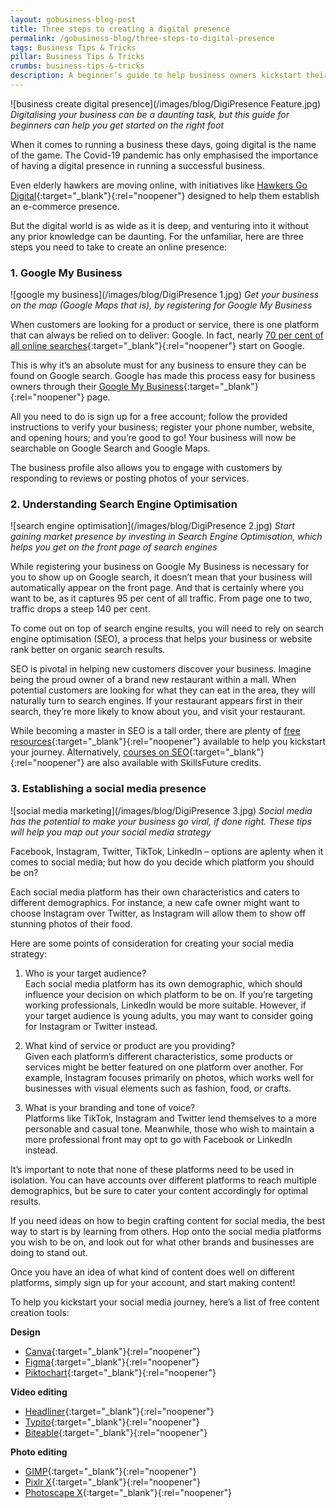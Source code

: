```yaml
---
layout: gobusiness-blog-post
title: Three steps to creating a digital presence
permalink: /gobusiness-blog/three-steps-to-digital-presence
tags: Business Tips & Tricks
pillar: Business Tips & Tricks
crumbs: business-tips-&-tricks
description: A beginner’s guide to help business owners kickstart their digitalisation journey. In three easy steps, learn how you can create a digital presence.
---
```


![business create digital presence](/images/blog/DigiPresence Feature.jpg)
<em>Digitalising your business can be a daunting task, but this guide for beginners can help you get started on the right foot</em>

When it comes to running a business these days, going digital is the name of the game. The Covid-19 pandemic has only emphasised the importance of having a digital presence in running a successful business. 

Even elderly hawkers are moving online, with initiatives like [Hawkers Go Digital](https://www.imda.gov.sg/hawkersgodigital){:target="_blank"}{:rel="noopener"} designed to help them establish an e-commerce presence. 

But the digital world is as wide as it is deep, and venturing into it without any prior knowledge can be daunting. For the unfamiliar, here are three steps you need to take to create an online presence: 

### 1. Google My Business

![google my business](/images/blog/DigiPresence 1.jpg)
<em>Get your business on the map (Google Maps that is), by registering for Google My Business</em>

When customers are looking for a product or service, there is one platform that can always be relied on to deliver: Google. In fact, nearly [70 per cent of all online searches](https://www.netmarketshare.com/search-engine-market-share.aspx?options=%7B%22filter%22%3A%7B%22%24and%22%3A%5B%7B%22deviceType%22%3A%7B%22%24in%22%3A%5B%22Desktop%2Flaptop%22%5D%7D%7D%5D%7D%2C%22dateLabel%22%3A%22Trend%22%2C%22attributes%22%3A%22share%22%2C%22group%22%3A%22searchEngine%22%2C%22sort%22%3A%7B%22share%22%3A-1%7D%2C%22id%22%3A%22searchEnginesDesktop%22%2C%22dateInterval%22%3A%22Monthly%22%2C%22dateStart%22%3A%222019-11%22%2C%22dateEnd%22%3A%222020-10%22%2C%22segments%22%3A%22-1000%22%7D){:target="_blank"}{:rel="noopener"} start on Google. 

This is why it’s an absolute must for any business to ensure they can be found on Google search. Google has made this process easy for business owners through their [Google My Business](https://www.google.com/intl/en_sg/business/){:target="_blank"}{:rel="noopener"} page. 

All you need to do is sign up for a free account; follow the provided instructions to verify your business; register your phone number, website, and opening hours; and you’re good to go! Your business will now be searchable on Google Search and Google Maps. 

The business profile also allows you to engage with customers by responding to reviews or posting photos of your services. 

### 2. Understanding Search Engine Optimisation

![search engine optimisation](/images/blog/DigiPresence 2.jpg)
<em>Start gaining market presence by investing in Search Engine Optimisation, which helps you get on the front page of search engines</em>

While registering your business on Google My Business is necessary for you to show up on Google search, it doesn’t mean that your business will automatically appear on the front page. And that is certainly where you want to be, as it captures 95 per cent of all traffic. From page one to two, traffic drops a steep 140 per cent. 

To come out on top of search engine results, you will need to rely on search engine optimisation (SEO), a process that helps your business or website rank better on organic search results. 

SEO is pivotal in helping new customers discover your business. Imagine being the proud owner of a brand new restaurant within a mall. When potential customers are looking for what they can eat in the area, they will naturally turn to search engines. If your restaurant appears first in their search, they’re more likely to know about you, and visit your restaurant. 

While becoming a master in SEO is a tall order, there are plenty of [free resources](https://moz.com/beginners-guide-to-seo){:target="_blank"}{:rel="noopener"} available to help you kickstart your journey. Alternatively, [courses on SEO](https://www.equinetacademy.com/seo-training-course-singapore/){:target="_blank"}{:rel="noopener"} are also available with SkillsFuture credits. 

### 3. Establishing a social media presence

![social media marketing](/images/blog/DigiPresence 3.jpg)
<em>Social media has the potential to make your business go viral, if done right. These tips will help you map out your social media strategy </em>

Facebook, Instagram, Twitter, TikTok, LinkedIn – options are aplenty when it comes to social media; but how do you decide which platform you should be on? 

Each social media platform has their own characteristics and caters to different demographics. For instance, a new cafe owner might want to choose Instagram over Twitter, as Instagram will allow them to show off stunning photos of their food. 

Here are some points of consideration for creating your social media strategy:

1. Who is your target audience? <br>Each social media platform has its own demographic, which should influence your decision on which platform to be on. If you’re targeting working professionals, LinkedIn would be more suitable. However, if your target audience is young adults, you may want to consider going for Instagram or Twitter instead. 
    
2. What kind of service or product are you providing? <br>Given each platform’s different characteristics, some products or services might be better featured on one platform over another. For example, Instagram focuses primarily on photos, which works well for businesses with visual elements such as fashion, food, or crafts.
    
3. What is your branding and tone of voice? <br>Platforms like TikTok, Instagram and Twitter lend themselves to a more personable and casual tone. Meanwhile, those who wish to maintain a more professional front may opt to go with Facebook or LinkedIn instead. 

It’s important to note that none of these platforms need to be used in isolation. You can have accounts over different platforms to reach multiple demographics, but be sure to cater your content accordingly for optimal results. 

If you need ideas on how to begin crafting content for social media, the best way to start is by learning from others. Hop onto the social media platforms you wish to be on, and look out for what other brands and businesses are doing to stand out. 

Once you have an idea of what kind of content does well on different platforms, simply sign up for your account, and start making content! 

To help you kickstart your social media journey, here’s a list of free content creation tools: 

**Design**
- [Canva](https://www.canva.com/){:target="_blank"}{:rel="noopener"}
- [Figma](https://www.figma.com/){:target="_blank"}{:rel="noopener"}
- [Piktochart](https://piktochart.com/){:target="_blank"}{:rel="noopener"}

**Video editing**
- [Headliner](https://www.headliner.app/){:target="_blank"}{:rel="noopener"}
- [Typito](https://typito.com/){:target="_blank"}{:rel="noopener"}
- [Biteable](https://biteable.com/){:target="_blank"}{:rel="noopener"}

**Photo editing**
- [GIMP](https://www.gimp.org/){:target="_blank"}{:rel="noopener"}
- [Pixlr X](https://pixlr.com/x/){:target="_blank"}{:rel="noopener"}
- [Photoscape X](http://x.photoscape.org/){:target="_blank"}{:rel="noopener"}

